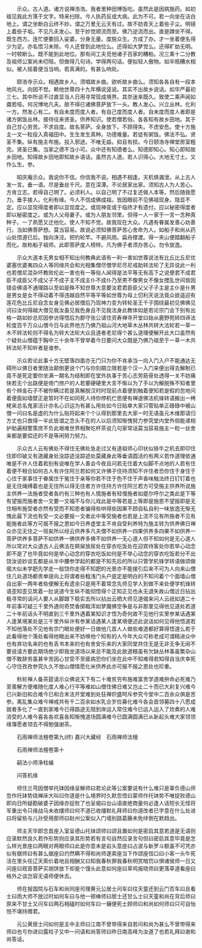 <!-- { "loadSidebar": true } -->
　　示众。古人道。诸方说禅浩浩。我者里种田博饭吃。虽然此是因病施药。如初祖见我此方落于文字。特来扫除。今人执药反成大病。此为不可。若一向坐在洁白地上。谓之坐断白云终不妙。谓之万里无云天有过。故不妨青天上着些子尘。明镜上着些子垢。不见凡夫发心。至于妙觉顺流而至。佛乃逆流而出。直是蹲坐不得。既生西方。连忙便要回入娑婆。分身无量。度脱众生。方成了办。才一坐着便名得少为足。亦名悟习未除。今人还曾到此地位么。还得如大梦觉么。还得旷劫无明。一时顿断么。既不能到此地位。那有间工夫觅他诸子百家的糟粕。况三乘十二分教及祖师公案尚未叨陪。但做得几句诗。学得两句话。便拟轻人傲物。如半瓶糟水相似。被人摇着便当当响。若真满的。有甚么响处。

　　颐浩寺示众。相遇故乡人。须唱故乡曲。欲听故乡曲么。须知各各自有一段本地风光。向因不觉。赖他世尊四十九年横说竖说。其实不出故乡说话。如华严最初三七。其中所谈不过直显当人日用寻常现成境界。其奈迷来既久。致使二乘声闻如聋若哑。何况博地凡夫。故不得已诸佛菩萨放下一头。教人发心。兴立丛林。化利一方。然发心有二。有自未度而度人者。有自己度而度人者。自未度而度人者即是诸方粥饭丛林。接待往来贤圣。供养知识。使若僧若俗。各各知有故乡田地。其于自己甘心劳苦。不求自度。故名菩萨。全身放下。不顾得失。不虑安危。使十方施主一文一粒投入真福田中。生生发生真种。功德难量。若徒有粥饭。佛法不弘。贤圣不集。纵有施主布施。投入邪途。不唯无益。抑且有损。今日颐浩寺禅堂房室粗完。贤圣已集。当家之德不当小可。众中还有知德者么。知德即知心。知心即知故乡田地。知得故乡田地即知故乡语话。虽然古人道。若人识得心。大地无寸土。又作么生。参。

　　昭庆庵示众。我说你不信。你信我不说。相遇不相逢。天机俱漏泄。从上古人发一言。垂一语。尽是垂丝千尺。意在深潭。不论居家出家。须知古人为人苦心。方肯立志。若得自己明了。必须利人。以自己明了不过复还做人本等。然后随我愿力。垂手接人。化利有缘。今人不信成佛成祖。皆因眼前不见佛祖现身。隐显不定。应以显现得度者即以显现度之。或现神变或于临终才有遗付。应以秘密得度者即以秘密度之。或为人父母妻子。或为人朋友邻里。但得一人一家于一言一念种真种子。一了夙愿又迁他化。使人不知不觉。故我现在大众。凡遇有眷属发善心劝善行。当如佛菩萨想。莫当容易。故说必须知佛菩萨苦心舍命为人。如船子和尚从药山处悟道已后。独向洙泾。把钓轮竿。不避风雨。扁舟撑渡。得一夹山便踏翻船子而化。故称船子祖师。此即菩萨度人榜样。凡为佛子者须办苦心。勿令放逸。

　　示众大道本无男女相不知出何教典此语有一利一害如世尊说法有比丘比丘尼优婆塞优婆夷四众人等同缘共会和光相集僧尽僧学尼尽尼戒助转法轮了无异说此一利也若僧尼混杂坏教败伦此一害也有一等俗人闻得是法平等无有高下之说便君不成君臣不成臣父不成父子不成子主不成主仆不成仆乃至男不像男女不像女搅乱世间皆因错会佛语不通理路以至如是殊不知世尊大意要汝君君臣臣父父子子主是主仆是仆男是男女是女不得动着不得违越自然平等平等如世尊为母上忉利天说法竟众欲遥迎有莲花色比丘尼自念女身见佛必居僧后乃现神力变为转轮圣王千子围绕最初见佛佛见诃曰汝何得越大僧见我汝虽见我色身且不见我法身此教体如是若论宗门会下别有出格一路如妙总尼因参访得悟后为郡守张公请住资寿禅寺开堂曰始从鹿野苑转四谛法轮度百千万众山僧今日与此界他方乃佛乃祖山河大地草木丛林共转大法轮若一草一木不转法轮则不得名为转大法轮大众且道者老尼得个甚么道理便解开此大口虽然有个疑处山僧蕴于胸中三十余年不曾举着今日要问大众既是乃佛乃祖至于一草一木共转法轮不知听者是谁参。

　　示众若论此事十方无壁落四面亦无门只为你不肯承当一向入门入户不能通达无碍所以佛日者里随汝颠倒更说个门与你刻期立限若是个汉一入门来便出得去解制已竟不是死定要你坐满一期名为结制即在堂外执事于苦心志劳筋骨处透得一关不妨痛快若无个出路便是倚门傍户的人若要硬硬里大言不惭以为了手以为解脱殊不知者里有个辨金石子不被你瞒过若是真解脱汉时时现前点着便到触着便知若是假的忽地问着便面如墙壁正是暂时不在如同死人待你停机伫思便有禅道佛法机锋转语搬出一栲栳来总名鬼家活计亦名心识运为有甚么用处如今日贴单大家只管贴单正碌碌中被山僧一问曰名是虚的为什么贴将起来个个认得到那里去大家一时无语虽元木维那请归方丈也只救得一半此皆谓之念头不在的人以后须知惭愧努力参究堂内堂外倘能递相护助遍相警策庶不负此艰难世界相聚吃杯茶说几句家常话莫当容易施主一粒一丝舍来都是要偿还的不是等闲努力努力。

　　示众古人云有佛处不得住无佛处急走过又有道祖师心印状似铁牛之机去即印住住即印破又有道藏身处没踪迹没踪迹处莫藏身此等垂语圆活约有两义若作道理依通唯是不许人住着若别有说唯在学人善会今夜且问若无住着大似脚不点地的人若有住着便不相合如何古人有许住阿兰若如何又许佛子住持须知不许住者恐你住于身住于心住于家事住于眷属住于冤住于亲等你若不住于色不住于声香味触法终日钉钉着也是无住绳缚着也是无住所以得无住者方许住持方许住阿兰若方可受施主供养所说施主供养一法施者受者各约有三种也有人情施者有轻慢施者如蹙尔呼尔之类此是下等有望报而施者舍一文要一文福不与你儿戏此是中等若是上等即是施恩不望报即是无住相布施受者亦然有受而不知恩者骗得些哄得些因果不顾自私自利一味放逸无惭无愧此最下流也有受一文必要报一文者此中等受施者也若是上流不见有所施者不见有能施者此等方可报不报之恩如今日养虚堂主不肯自受利养特为施主转为供养佛日禅众亦见无住之一班矣所以经云供养多凡夫僧不如供养一四果供养多四果不如供养一菩萨供养多菩萨不如供养一佛供养多佛不如供养一无心道人但不知如何是无心道人所以常对大众道古人云佛法在屙屎放尿处在穿衣吃饭处在迎宾待客处你若举心动念即不是了也毕竟如何是举心动念的穿衣吃饭如何是不举心动念的穿衣吃饭若分不出饶汝说妙谈玄都是从半中腰参学起的都是不知先后的所以只管学机锋学转语做颂做偈大似未学跁先学走一般饶你走得不知跁的光景亦不能接引后来不可为人向来山僧住几处道场都贵单提向上将谓者些粗浅门头户底定是明白的不知问着个个面墙山僧自出家一两年者些便解无有遗余只是用不着常念先师见学人到做不来处便学机锋转语歪知歪见筑着一肚说道今生纵不能彻悟得个正知正见也永无退失故山僧近日拈出极寻常的话问人要人从脚跟下稳实去所以拈出云栖大师见道偈来问人云祇如道二十年前事可疑三千里外遇何奇焚香掷戟浑如梦魔佛空争是与非那里见得他见道处若道二十年前话头不明直到三千里外遇着某知识才悟为奇何故不见他行实里参某话遇某人逢某境某处是三千里外纵许有参某话遇某人逢某境便述此说话如何见得他悟道若不知他落处不见他有宗门眼处便好一日做他几首人人做些难道都好算得悟道么若于此看得他个落处看得他眼出来不妨唤他个知有的人今年大众可称老成可谓精进众中也有弃功名来的也有丢书本来的也有舍安乐来的大家同堂共住无是无非无争无闹不要说请方要此期场绝少即我坐道场以来总不能及此故道粮虽有欠缺丛林事虽繁杂山僧不敢辞劳虽甚辛苦因心甘受不至疲病恐你们坐在此中不知难得若知得自当庆幸死心守住孜孜参究久久不放山僧情愿化米供养此亦可报不报之恩处也珍重。

　　秋轮禅人备茶筵请示众佛说天下有二十难贫穷布施难富贵学道难拚命必死难乃至善解方便难随化度人难心行平等难如山僧住佛日难又岂止二十而已大刹复兴难今已兴新旧和合难今已和合末法开堂难到处狂禅炽盛呵斥参究今堂中二百余众俱是苦参。离乱集众难今禅戒共有千二百余如水乳合岁俭募化难今各会首领募四十八愿成就者多化了一直到家难今已得路途无阻到岸运入常住难今已运入运入了炊煮的人难消受的人难今喜各各欢喜各知惭愧道场圆满难今已圆满圆满已从新起头难大家领领缘簿愿者领去不得勉强谢茶。

　　石雨禅师法檀卷第九(终)
嘉兴大藏经　石雨禅师法檀


　　石雨禅师法檀卷第十

　　嗣法小师净柱编

　　问答机缘

　　师住兰芎因僧举托钵因缘呈解师曰若论此等公案要说有什么难只是辜负德山师忽作托钵势绕禅床大叫曰你道是什么境界时久默忽悟曰蒙师作托钵势不唯捉败德山即向日所疑勘破婆子因缘亦捉败了也呈偈曰台山语直绝商量何必逢人话短长无怪将军重出令只缘战马未收缰师曰何不道已收缰默礼拜师曰你道改者已字意在什么处进曰将留些与儿孙受用那师曰赵州公案似入门墙别路葛藤未免绊倒在默趋出。

　　师主天华即念首座入室呈德山托钵颂师曰颂且置如何是密启其意若道是无语则应录默然良久若作形势则应录其形势若有言句自然应录言句但曰密启其意毕竟是怎么样光景座曰两眼对两眼师曰此是你意未是岩头意座曰占波与新罗斗额虽不可凭亦似有据师曰有甚么据座曰灼然瞒不得和尚师遂索座当下作颂座信口曰小客一头牛死活在里头任辽天索价着地且相酬又曰知我春秋罪我春秋明赏暗罚以惧诸侯师一日又问座曰观音菩萨买胡饼放下却是个馒头此意如何座曰草鸡报晓师曰更落草道看座曰格外之谈岂容无语师便休去。

　　师在报国院与石车和尚同座司理黄元公居士问车曰往天童还到云门否车曰且看士曰雨大师不放过时如何车曰与他一顿棒师曰居士还甘么士曰天童和尚在背后师曰原来不甘士又问车曰两石相磕时如何车曰一辗便死士顾师曰和尚如何师曰只可自怡悦不堪持赠君。

　　元公黄居士问如何是主中主师曰江南不曾带得来自若问和尚为甚么不曾带得来师曰也亏你进曰露柱子又中一问请和尚答师曰昨日南高峰为汝道了也若礼拜曰谢和尚答话。


